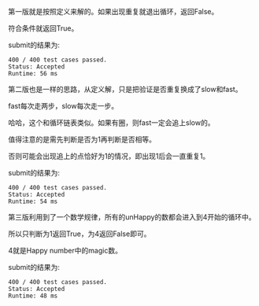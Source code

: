 第一版就是按照定义来解的。如果出现重复就退出循环，返回False。

符合条件就返回True。

submit的结果为:
```
400 / 400 test cases passed.
Status: Accepted
Runtime: 56 ms
```

第二版也是一样的思路，从定义解，只是把验证是否重复换成了slow和fast。

fast每次走两步，slow每次走一步。

哈哈，这个和循环链表类似。如果有圈，则fast一定会追上slow的。

值得注意的是需先判断是否为1再判断是否相等。

否则可能会出现追上的点恰好为1的情况，即出现1后会一直重复1。

submit的结果为:
```
400 / 400 test cases passed.
Status: Accepted
Runtime: 54 ms
```

第三版利用到了一个数学规律，所有的unHappy的数都会进入到4开始的循环中。

所以只判断为1返回True，为4返回False即可。

4就是Happy number中的magic数。

submit的结果为:
```
400 / 400 test cases passed.
Status: Accepted
Runtime: 48 ms
```
